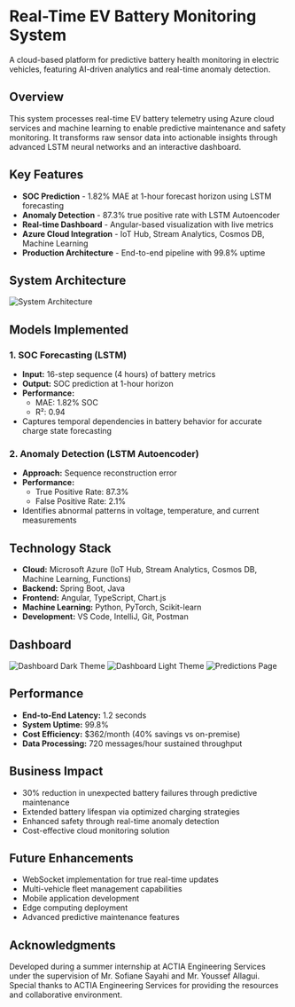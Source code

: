 # Real-Time EV Battery Monitoring System

A cloud-based platform for predictive battery health monitoring in electric vehicles, featuring AI-driven analytics and real-time anomaly detection.

## Overview

This system processes real-time EV battery telemetry using Azure cloud services and machine learning to enable predictive maintenance and safety monitoring. It transforms raw sensor data into actionable insights through advanced LSTM neural networks and an interactive dashboard.

## Key Features

- **SOC Prediction** - 1.82% MAE at 1-hour forecast horizon using LSTM forecasting
- **Anomaly Detection** - 87.3% true positive rate with LSTM Autoencoder
- **Real-time Dashboard** - Angular-based visualization with live metrics
- **Azure Cloud Integration** - IoT Hub, Stream Analytics, Cosmos DB, Machine Learning
- **Production Architecture** - End-to-end pipeline with 99.8% uptime

## System Architecture

![System Architecture](images/architecture-diagram.png)

## Models Implemented

### 1. SOC Forecasting (LSTM)
- **Input:** 16-step sequence (4 hours) of battery metrics
- **Output:** SOC prediction at 1-hour horizon
- **Performance:**
  - MAE: 1.82% SOC
  - R²: 0.94
- Captures temporal dependencies in battery behavior for accurate charge state forecasting

### 2. Anomaly Detection (LSTM Autoencoder)
- **Approach:** Sequence reconstruction error
- **Performance:**
  - True Positive Rate: 87.3%
  - False Positive Rate: 2.1%
- Identifies abnormal patterns in voltage, temperature, and current measurements

## Technology Stack

- **Cloud:** Microsoft Azure (IoT Hub, Stream Analytics, Cosmos DB, Machine Learning, Functions)
- **Backend:** Spring Boot, Java
- **Frontend:** Angular, TypeScript, Chart.js
- **Machine Learning:** Python, PyTorch, Scikit-learn
- **Development:** VS Code, IntelliJ, Git, Postman

## Dashboard

![Dashboard Dark Theme](images/dashboard-dark.png)
![Dashboard Light Theme](images/dashboard-light.png)
![Predictions Page](images/predictions-page.png)

## Performance

- **End-to-End Latency:** 1.2 seconds
- **System Uptime:** 99.8%
- **Cost Efficiency:** $362/month (40% savings vs on-premise)
- **Data Processing:** 720 messages/hour sustained throughput

## Business Impact

- 30% reduction in unexpected battery failures through predictive maintenance
- Extended battery lifespan via optimized charging strategies
- Enhanced safety through real-time anomaly detection
- Cost-effective cloud monitoring solution

## Future Enhancements

- WebSocket implementation for true real-time updates
- Multi-vehicle fleet management capabilities
- Mobile application development
- Edge computing deployment
- Advanced predictive maintenance features

## Acknowledgments

Developed during a summer internship at ACTIA Engineering Services under the supervision of Mr. Sofiane Sayahi and Mr. Youssef Allagui. Special thanks to ACTIA Engineering Services for providing the resources and collaborative environment.
